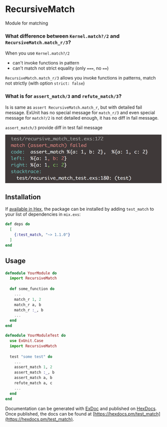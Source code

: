 # RecursiveMatch

Module for matching

### What difference between `Kernel.match?/2` and `RecursiveMatch.match_r/3`?
When you use `Kernel.match?/2`
* can't invoke functions in pattern
* can't match not strict equality (only `===`, no `==`)

`RecursiveMatch.match_r/3` allows you invoke functions in patterns, match not strictly (with option `strict: false`)

### What is for `assert_match/3` and `refute_match/3`?
Is is same as `assert RecursiveMatch.match_r`, but with detailed fail message. ExUnit has no special message for `match_r/3` and even special message for `match?/2` is not detailed enough, it has no diff in fail message.

`assert_match/3` provide diff in test fail message


<img src="/images/screenshot.png?raw=true" width="500" height="155">

## Installation

If [available in Hex](https://hex.pm/docs/publish), the package can be installed
by adding `test_match` to your list of dependencies in `mix.exs`:

```elixir
def deps do
  [
    {:test_match, "~> 1.1.0"}
  ]
end
```

## Usage
```elixir
defmodule YourModule do
  import RecursiveMatch

  def some_function do
    ...
    match_r 1, 2
    match_r a, b
    match_r :_, b
    ...
  end
end

```


```elixir
defmodule YourModuleTest do
  use ExUnit.Case
  import RecursiveMatch

  test "some test" do
    ...
    assert_match 1, 2
    assert_match :_, b
    assert_match a, b
    refute_match a, c
    ...
  end
end

```

Documentation can be generated with [ExDoc](https://github.com/elixir-lang/ex_doc)
and published on [HexDocs](https://hexdocs.pm). Once published, the docs can
be found at [https://hexdocs.pm/test_match](https://hexdocs.pm/test_match).


